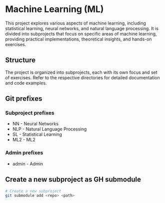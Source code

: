 # Machine Learning (ML)

This project explores various aspects of machine learning, including statistical learning, neural networks, and natural language processing. It is divided into subprojects that focus on specific areas of machine learning, providing practical implementations, theoretical insights, and hands-on exercises.

## Structure

The project is organized into subprojects, each with its own focus and set of exercises. Refer to the respective directories for detailed documentation and code examples.

## Git prefixes

### Subproject prefixes

* NN - Neural Networks
* NLP - Natural Language Processing
* SL - Statistical Learning
* ML2 - ML2

### Admin prefixes

* admin - Admin

## Create a new subproject as GH submodule

```bash
# Create a new subproject
git submodule add <repo> <path>
```